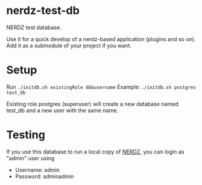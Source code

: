 nerdz-test-db
=============

NERDZ test database.

Use it for a quick develop of a nerdz-based application (plugins and so on). Add it as a submodule of your project if you want.

Setup
=====

Run `./initdb.sh existingRole db&username`
Example: `./initdb.sh postgres test_db`

Existing role postgres (superuser) will create a new database named test_db and a new user with the same name.

Testing
=======
If you use this database to run a local copy of [NERDZ](https://github.com/nerdzeu/nerdz.eu), you can login as "admin" user using
- Username: admin
- Password: adminadmin
